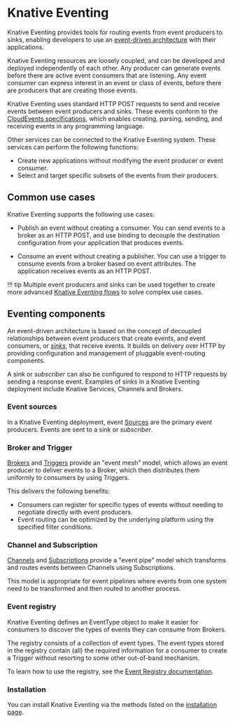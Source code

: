 # Knative Eventing

Knative Eventing provides tools for routing events from event producers to sinks, enabling developers to use an [event-driven architecture](https://en.wikipedia.org/wiki/Event-driven_architecture) with their applications.

Knative Eventing resources are loosely coupled, and can be developed and deployed independently of each other. Any producer can generate events before there are active event consumers that are listening. Any event consumer can express interest in an event or class of events, before there are producers that are creating those events.

Knative Eventing uses standard HTTP POST requests to send and receive events between event producers and sinks. These events conform to the [CloudEvents specifications](https://cloudevents.io/), which enables creating, parsing, sending, and receiving events in any programming language.

Other services can be connected to the Knative Eventing system. These services can perform the following functions:

- Create new applications without modifying the event producer or event   consumer.
- Select and target specific subsets of the events from their producers.

## Common use cases

Knative Eventing supports the following use cases:

- Publish an event without creating a consumer. You can send events to a broker as an HTTP POST, and use binding to decouple the destination configuration from your application that produces events.

- Consume an event without creating a publisher. You can use a trigger to consume events from a broker based on event attributes. The application receives events as an HTTP POST.

!!! tip
    Multiple event producers and sinks can be used together to create more advanced [Knative Eventing flows](flows/README.md) to solve complex use cases.

<!--TODO: What about channels?-->

## Eventing components

An event-driven architecture is based on the concept of decoupled relationships between event producers that create events, and event consumers, or [_sinks_](../eventing/sinks/README.md), that receive events. It builds on  delivery over HTTP by providing configuration and management of pluggable event-routing components.

A sink or _subscriber_ can also be configured to respond to HTTP requests by sending a response event. Examples of sinks in a Knative Eventing deployment include Knative Services, Channels and Brokers.

### Event sources

In a Knative Eventing deployment, event [Sources](../eventing/sources/README.md) are the primary event producers. Events are sent to a sink or _subscriber_.

### Broker and Trigger

[Brokers](../eventing/broker/README.md) and [Triggers](../eventing/broker/triggers/README.md) provide an "event mesh" model, which allows an event producer to deliver events to a Broker, which then distributes them uniformly to consumers by using Triggers.

This delivers the following benefits:

- Consumers can register for specific types of events without needing to
  negotiate directly with event producers.
- Event routing can be optimized by the underlying platform using the specified
  filter conditions.

### Channel and Subscription

[Channels](../eventing/channels/README.md) and [Subscriptions](../eventing/channels/subscriptions.md) provide a "event pipe" model which transforms and routes events between Channels using Subscriptions.

This model is appropriate for event pipelines where events from one system need to be transformed and then routed to another process.

### Event registry

Knative Eventing defines an EventType object to make it easier for consumers to
discover the types of events they can consume from Brokers.

The registry consists of a collection of event types. The event types stored in
the registry contain (all) the required information for a consumer to create a
Trigger without resorting to some other out-of-band mechanism.

To learn how to use the registry, see the [Event Registry documentation](event-registry.md).

### Installation

You can install Knative Eventing via the methods listed on the [installation page](https://knative.dev/docs/install/).
